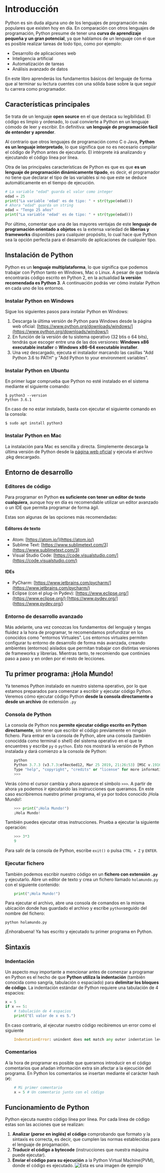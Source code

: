 # Introducción

Python es sin duda alguna uno de los lenguajes de programación más populares que existen hoy en día. En comparación con otros lenguajes de programación, Python presume de tener una **curva de aprendizaje pequeña y un gran potencial**, ya que hablamos de un lenguaje con el que es posible realizar tareas de todo tipo, como por ejemplo:

- Desarrollo de aplicaciones web
- Inteligencia artificial
- Automatización de tareas
- Análisis avanzado de datos

 En este libro aprenderás los fundamentos básicos del lenguaje de forma que al terminar su lectura cuentes con una sólida base sobre la que seguir tu carrera como programador.

## Características principales
Se trata de un lenguaje **open source** en el que destaca su legibilidad. El código es limpio y ordenado, lo cual convierte a Python en un lenguaje cómodo de leer y escribir. En definitiva: **un lenguaje de programación fácil de entender y aprender**. 

Al contrario que otros lenguajes de programación como C o Java, **Python es un lenguaje interpretado**, lo que significa que no es necesario compilar el código de Python antes de ejecutarlo. El intérprete irá analizando y ejecutando el código línea por línea. 

Otra de las principales características de Python es que es que **es un lenguaje de programación dinámicamente tipado**, es decir, el programador no tiene que declarar el tipo de las variables si no que este se deduce automáticamente en el tiempo de ejecución.

```python
# La variable "edad" guarda el valor como integer
edad = 25
print("La variable 'edad' es de tipo: " + str(type(edad)))
# Ahora "edad" guarda un string
edad = "Tengo 25 años"
print("La variable 'edad' es de tipo: " + str(type(edad)))

```

Por último, comentar que una de las mayores ventajas de este **lenguaje de programación orientado a objetos** es la extensa variedad de **liberías y frameworks** disponibles para cualquier propósito, lo cual hace que Python sea la opción perfecta para el desarrollo de aplicaciones de cualquier tipo.

## Instalación de Python
Python es un **lenguaje multiplataforma**, lo que significa que podemos trabajar con Python tanto en Windows, Mac o Linux. A pesar de que todavía encontrarás código escrito en Python 2, en la actualidad **la versión recomendada es Python 3**. A continuación podrás ver cómo instalar Python en cada uno de los entornos.

### Instalar Python en Windows
Sigue los siguientes pasos para instalar Python en Windows:

 1. Descarga la última versión de Python para Windows desde la página web oficial: [https://www.python.org/downloads/windows/](https://www.python.org/downloads/windows/)
 2. En función de la versión de tu sistema operativo (32 btis o 64 bits), tendrás que escoger entre una de las dos versiones: **Windows x86 executable installer** o **Windows x86-64 executable installer**.
 3. Una vez descargado, ejecuta el instalador marcando las casillas "Add Python 3.6 to PATH" y "Add Python to your environment variables".

### Instalar Python en Ubuntu
En primer lugar comprueba que Python no esté instalado en el sistema mediante el siguiente comando:
```
$ python3 --version
Python 3.6.1
```
En caso de no estar instalado, basta con ejecutar el siguiente comando en la consola:
```
$ sudo apt install python3
```

### Instalar Python en Mac
La instalación para Mac es sencilla y directa. Simplemente descarga la última versión de Python desde la [página web oficial](https://www.python.org/downloads/mac-osx/) y ejecuta el archivo .pkg descargado.

## Entorno de desarrollo

### Editores de código
Para programar en Python **es suficiente con tener un editor de texto cualquiera**, aunque hoy en día es recomendable utilizar un editor avanzado o un IDE que permita programar de forma ágil. 

Estas son algunas de las opciones más recomendadas:

#### Editores de texto 

- Atom: [https://atom.io/](https://atom.io/) 
- Sublime Text: [https://www.sublimetext.com/3](https://www.sublimetext.com/3)
- Visual Studio Code: [https://code.visualstudio.com/](https://code.visualstudio.com/) 

#### IDEs 

- PyCharm: [https://www.jetbrains.com/pycharm/](https://www.jetbrains.com/pycharm/) 
- Eclipse (con el plug-in Pydev): [https://www.eclipse.org/](https://www.eclipse.org/);[https://www.pydev.org/] (https://www.pydev.org/)

### Entorno de desarrollo avanzado
Más adelante, una vez conozcas los fundamentos del lenguaje y tengas fluidez a la hora de programar, te recomendamos profundizar en los conocidos como "entornos Virtuales". Los entornos virtuales permiten configurar tu entorno de desarrollo de forma más avanzada, creando ambientes (entornos) aislados que permitan trabajar con distintas versiones de frameworks y librerías. Mientras tanto, te recomiendo que continúes paso a paso y en orden por el resto de lecciones.

## Tu primer programa: ¡Hola Mundo!
Ya tenemos Python instalado en nuestro sistema operativo, por lo que estamos preparados para comenzar a escribir y ejecutar código Python. Veremos cómo ejecutar código Python **desde la consola directamente o desde un archivo** de extensión `.py` 

### Consola de Python
La consola de Python nos **permite ejecutar código escrito en Python directamente**, sin tener que escribir el código previamente en ningún fichero. Para entrar en la consola de Python, abre una consola (también conocidda como terminal o shell) del sistema operativo en el que te encuentres y escribe `py` o `python`. Esto nos mostrará la versión de Python instalada y dará comienzo a la consola de Python:

```python
    python
    Python 3.7.3 (v3.7.3:ef4ec6ed12, Mar 25 2019, 21:26:53) [MSC v.1916 32 bit (Intel)] on win32
    Type "help", "copyright", "credits" or "license" for more information.
    >>>
```

Verás cómo el cursor cambia y ahora aparece el símbolo `>>>`. A partir de ahora ya podemos ir ejecutando las instrucciones que queramos. En este caso escribiremos nuestro primer programa, el ya por todos conocido ¡Hola Mundo!:

```python
    >>> print("¡Hola Mundo!")
    ¡Hola Mundo!
```

También puedes ejecutar otras instrucciones. Prueba a ejecutar la siguiente operación:

```python
    >>> 3*3
    9
```

Para salir de la consola de Python, escribe `exit()` o pulsa `CTRL + Z` y `ENTER`.


### Ejecutar fichero

También podemos escribir nuestro código en un **fichero con extensión `.py`** y ejecutarlo. Abre un editor de texto y crea un fichero llamado `holamundo.py` con el siguiente contenido:

```python
    print("¡Hola Mundo!")
```

Para ejecutar el archivo, abre una consola de comandos en la misma ubicación donde has guardado el archivo y escribe `python`seguido del nombre del fichero:

    python holamundo.py

¡Enhorabuena! Ya has escrito y ejecutado tu primer programa en Python.

## Sintaxis

### Indentación

Un aspecto muy importante a mencionar antes de comenzar a programar en Python es el hecho de que **Python utiliza la indentación** (también conocida como sangría, tabulación o espaciado) para **delimitar los bloques de código**. La indentación estándar de Python requiere una tabulación de 4 espacios:

```python
x = 5
if x == 5:
    # tabulación de 4 espacios
    print("El valor de x es 5.")
```

En caso contrario, al ejecutar nuestro código recibiremos un error como el siguiente

```python
    IndentationError: unindent does not match any outer indentation level
```

### Comentarios

A la hora de programar es posible que queramos introducir en el código comentarios que añadan información extra sin afectar a la ejecución del programa. En Python los comentarios se insertan mediante el carácter hash (`#`):

```python
    # Mi primer comentario
    x = 5 # Un comentario junto con el código
```

## Funcionamiento de Python

Python ejecuta nuestro código línea por línea. Por cada línea de código estas son las acciones que se realizan: 

 1. **Analizar (*parse* en inglés) el código** comprobando que formato y la sintaxis es correcta, es decir, que cumplen las normas establecidas para el lenguaje de progamación.
 2. **Traducir el código a bytecode** (instrucciones que nuestra máquina puede ejecutar).
 3. **Enviar el código para su ejecución** a la Python Virtual Machine(PVM), donde el código es ejecutado.
![Esta es una imagen de ejemplo](D:/Datos/rlandy/Imágenes/argolla2.jpg)

